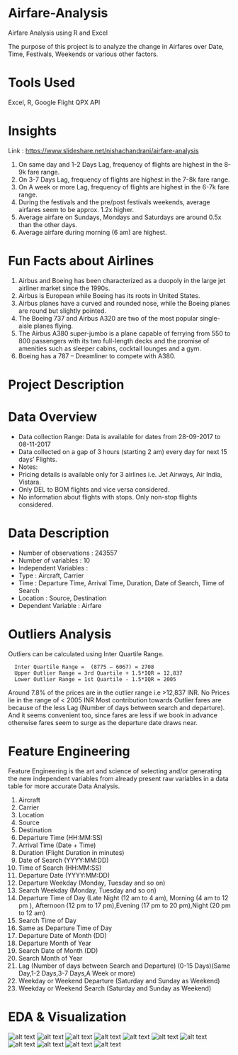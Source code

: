 # Airfare-Analysis
Airfare Analysis using R and Excel

The purpose of this project is to analyze the change in Airfares over Date, Time, Festivals, Weekends or various other factors. 

# Tools Used
Excel, R, Google Flight QPX API


# Insights
Link : https://www.slideshare.net/nishachandrani/airfare-analysis
1. On same day and 1-2 Days Lag, frequency of flights are highest in the 8-9k fare range.
2. On 3-7 Days Lag, frequency of flights are highest in the 7-8k fare range.
3. On A week or more Lag, frequency of flights are highest in the 6-7k fare range.
4. During the festivals and the pre/post festivals weekends, average airfares seem to be
approx. 1.2x higher.
5. Average airfare on Sundays, Mondays and Saturdays are around 0.5x than the other
days.
6. Average airfare during morning (6 am) are highest.

# Fun Facts about Airlines
1. Airbus and Boeing has been characterized as a duopoly in the large jet airliner market since the
1990s.
2. Airbus is European while Boeing has its roots in United States.
3. Airbus planes have a curved and rounded nose, while the Boeing planes are round but slightly
pointed.
4. The Boeing 737 and Airbus A320 are two of the most popular single-aisle planes flying.
5. The Airbus A380 super-jumbo is a plane capable of ferrying from 550 to 800 passengers with its
two full-length decks and the promise of amenities such as sleeper cabins, cocktail lounges and a
gym.
6. Boeing has a 787 – Dreamliner to compete with A380.

# Project Description

# Data Overview
- Data collection Range: Data is available for dates from 28-09-2017 to 08-11-2017
- Data collected on a gap of 3 hours (starting 2 am) every day for next 15 days’ Flights. 
- Notes:
- Pricing details is available only for 3 airlines i.e. Jet Airways, Air India, Vistara. 
- Only DEL to BOM flights and vice versa considered. 
- No information about flights with stops. Only non-stop flights considered.

# Data Description
- Number of observations : 243557
- Number of variables : 10
- Independent Variables : 
- Type : Aircraft,  Carrier
- Time : Departure Time, Arrival Time, Duration, Date of Search, Time of Search
- Location : Source, Destination
- Dependent Variable : Airfare

# Outliers Analysis
Outliers can be calculated using Inter Quartile Range.

      Inter Quartile Range =  (8775 – 6067) = 2708
      Upper Outlier Range = 3rd Quartile + 1.5*IQR = 12,837
      Lower Outlier Range = 1st Quartile - 1.5*IQR = 2005

Around 7.8% of the prices are in the outlier range i.e  >12,837 INR. 
No Prices lie in the range of < 2005 INR
Most contribution towards Outlier fares are because of the less Lag 
(Number of days between search and departure). 
And it seems convenient too, since fares 
are less if we book in advance otherwise fares seem to surge as the departure date draws near.

# Feature Engineering
Feature Engineering is the art and science of selecting and/or generating the new independent variables from already present raw variables in a data table for more accurate Data Analysis.
1. Aircraft
2. Carrier
3. Location
4. Source
5. Destination
6. Departure Time (HH:MM:SS)
7. Arrival Time (Date + Time)
8. Duration (Flight Duration in minutes)
9. Date of Search (YYYY:MM:DD)
10. Time of Search (HH:MM:SS)
11. Departure Date (YYYY:MM:DD)
12. Departure Weekday (Monday, Tuesday and so on)
13. Search Weekday (Monday, Tuesday and so on)
14. Departure Time of Day (Late Night (12 am to 4 am), Morning (4 am to 12 pm ), Afternoon (12 pm to 17 pm),Evening (17 pm to 20 pm),Night (20 pm to 12 am)
15. Search Time of Day
16. Same as Departure Time of Day
17. Departure Date of Month (DD)
18. Departure Month of Year
19. Search Date of Month (DD)
20. Search Month of Year
21. Lag (Number of days between Search and Departure) (0-15 Days)(Same Day,1-2 Days,3-7 Days,A Week or more)
22. Weekday or Weekend Departure (Saturday and Sunday as Weekend)
23. Weekday or Weekend Search (Saturday and Sunday as Weekend)

# EDA & Visualization
![alt text](https://github.com/nisha1992/Airfare-Analysis/blob/master/AirfareoveAircrafts.png)
![alt text](https://github.com/nisha1992/Airfare-Analysis/blob/master/AirfaresoverAircrafts.png)
![alt text](https://github.com/nisha1992/Airfare-Analysis/blob/master/AirfarevsDepartTimeofDay.png)
![alt text](https://github.com/nisha1992/Airfare-Analysis/blob/master/AirfarevsDepartureDates.png)
![alt text](https://github.com/nisha1992/Airfare-Analysis/blob/master/AirfarevsDepartureTOD.png)
![alt text](https://github.com/nisha1992/Airfare-Analysis/blob/master/AirfarevsLag.png)
![alt text](https://github.com/nisha1992/Airfare-Analysis/blob/master/AirfarevsLagBoxplot.png)
![alt text](https://github.com/nisha1992/Airfare-Analysis/blob/master/AirfarevsWeekdays.png)
![alt text](https://github.com/nisha1992/Airfare-Analysis/blob/master/DeparturDatesvsAirfare.png)
![alt text](https://github.com/nisha1992/Airfare-Analysis/blob/master/SearchTODvsAirfare.png)
![alt text](https://github.com/nisha1992/Airfare-Analysis/blob/master/WeekdayendvsAirfare.png)



